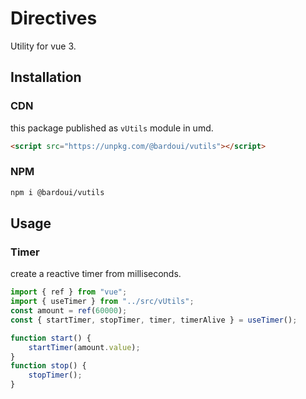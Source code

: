 # Directives

Utility for vue 3.

## Installation

### CDN

this package published as `vUtils` module in umd.

```html
<script src="https://unpkg.com/@bardoui/vutils"></script>
```

### NPM

```bash
npm i @bardoui/vutils
```

## Usage

### Timer

create a reactive timer from milliseconds.

```ts
import { ref } from "vue";
import { useTimer } from "../src/vUtils";
const amount = ref(60000);
const { startTimer, stopTimer, timer, timerAlive } = useTimer();

function start() {
    startTimer(amount.value);
}
function stop() {
    stopTimer();
}
```
